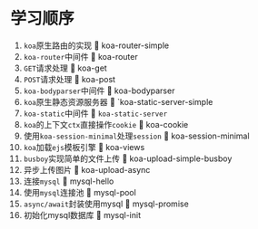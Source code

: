 # 学习顺序

1. `koa`原生路由的实现 :file_folder: koa-router-simple
1. `koa-router`中间件 :file_folder: koa-router
1. `GET`请求处理 :file_folder: koa-get
1. `POST`请求处理 :file_folder: koa-post
1. `koa-bodyparser`中间件 :file_folder: koa-bodyparser
1. `koa`原生静态资源服务器 :file_folder: `koa-static-server-simple
1. `koa-static`中间件 :file_folder: `koa-static-server`
1. `koa`的上下文`ctx`直接操作`cookie` :file_folder: koa-cookie
1. 使用`koa-session-minimal`处理`session` :file_folder: koa-session-minimal
1. `koa`加载`ejs`模板引擎 :file_folder: koa-views
1. `busboy`实现简单的文件上传 :file_folder: koa-upload-simple-busboy
1. 异步上传图片 :file_folder: koa-upload-async
1. 连接`mysql` :file_folder: mysql-hello
1. 使用`mysql`连接池 :file_folder: mysql-pool
1. `async/await`封装使用mysql :file_folder: mysql-promise
1. 初始化mysql数据库 :file_folder: mysql-init
